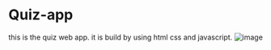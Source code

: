 # Quiz-app
this is the quiz web app. it is build by using html css and javascript.
![image](https://github.com/lalbahadursahani/Quiz-app/assets/165926620/b8d117d7-e010-437d-8407-f1d8144cc641)
